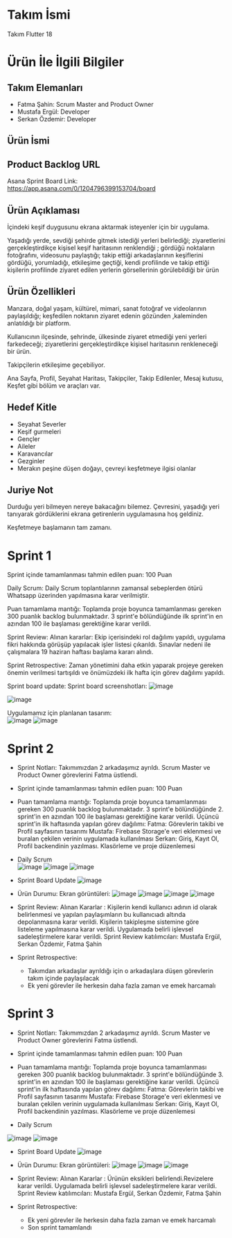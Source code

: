 # Takım İsmi

Takım Flutter 18

# Ürün İle İlgili Bilgiler

## Takım Elemanları
- Fatma Şahin: Scrum Master and Product Owner
- Mustafa Ergül: Developer
- Serkan Özdemir: Developer

## Ürün İsmi

## Product Backlog URL
Asana Sprint Board Link: https://app.asana.com/0/1204796399153704/board 

## Ürün Açıklaması

İçindeki keşif duygusunu ekrana aktarmak isteyenler için bir uygulama.

Yaşadığı yerde, sevdiği şehirde gitmek istediği yerleri belirlediği; ziyaretlerini gerçekleştirdikçe kişisel keşif haritasının renklendiği ; gördüğü  noktaların fotoğrafını, videosunu paylaştığı;
takip ettiği arkadaşlarının keşiflerini gördüğü,  yorumladığı, etkileşime geçtiği, kendi profilinde ve takip ettiği kişilerin profilinde ziyaret edilen yerlerin görsellerinin görülebildiği bir ürün

## Ürün Özellikleri
Manzara, doğal yaşam, kültürel, mimari, sanat fotoğraf ve videolarının paylaşıldığı;  keşfedilen noktanın ziyaret edenin gözünden ,kaleminden anlatıldığı bir platform.

Kullanıcının ilçesinde, şehrinde, ülkesinde ziyaret etmediği yeni yerleri farkedeceği; ziyaretlerini gerçekleştirdikçe kişisel haritasının renkleneceği bir ürün.

Takipçilerin etkileşime geçebiliyor.

Ana Sayfa, Profil, Seyahat Haritası, Takipçiler, Takip Edilenler, Mesaj kutusu, Keşfet  gibi bölüm ve araçları var.

## Hedef Kitle
- Seyahat Severler
- Keşif gurmeleri
- Gençler
- Aileler
- Karavancılar
- Gezginler
- Merakın peşine düşen doğayı, çevreyi keşfetmeye 
ilgisi olanlar

## Juriye Not
Durduğu yeri bilmeyen nereye bakacağını bilemez.
Çevresini, yaşadığı yeri tanıyarak gördüklerini ekrana getirenlerin uygulamasına hoş geldiniz.

Keşfetmeye başlamanın tam zamanı.

# Sprint 1
Sprint içinde tamamlanması tahmin edilen puan: 100 Puan

Daily Scrum: Daily Scrum toplantılarının zamansal sebeplerden ötürü Whatsapp üzerinden yapılmasına karar verilmiştir. 

Puan tamamlama mantığı: Toplamda proje boyunca tamamlanması gereken 300 puanlık backlog bulunmaktadır. 3 sprint'e bölündüğünde ilk sprint'in en azından 100 ile başlaması gerektiğine karar verildi.

Sprint Review: Alınan kararlar: Ekip içerisindeki rol dağılımı yapıldı,  uygulama fikri hakkında görüşüp yapılacak işler listesi çıkarıldı. Sınavlar nedeni ile çalışmalara 19 haziran haftası başlama kararı alındı.

Sprint Retrospective: Zaman yönetimini daha etkin yaparak projeye gereken önemin verilmesi tartışıldı ve önümüzdeki ilk hafta için görev dağılımı yapıldı. 


Sprint board update: Sprint board screenshotları:
![image](https://github.com/mustafatrk0/F-18BootcampAPP/assets/130253032/5ac257b8-cf66-47ad-a604-ec6c78f71f4e)

![image](https://github.com/mustafatrk0/F-18BootcampAPP/assets/130253032/edb2b16c-7e73-4d74-81f6-b178406929f3)

Uygulamamız için planlanan tasarım:  
![image](https://github.com/mustafatrk0/F-18BootcampAPP/assets/130253032/45ca6d88-d6fd-4f12-982d-62170ab46989)
![image](https://github.com/mustafatrk0/F-18BootcampAPP/assets/130253032/039af112-ab4e-4870-baf8-136514b12ec4)

# Sprint 2
* Sprint Notları: Takımımızdan 2 arkadaşımız ayrıldı. Scrum Master ve Product Owner görevlerini Fatma üstlendi.
* Sprint içinde tamamlanması tahmin edilen puan: 100 Puan
* Puan tamamlama mantığı: Toplamda proje boyunca tamamlanması gereken 300 puanlık backlog bulunmaktadır. 3 sprint'e bölündüğünde 2. sprint'in en azından 100 ile başlaması gerektiğine karar verildi.
Üçüncü sprint'in ilk haftasında yapılan görev dağılımı: 
Fatma: Görevlerin takibi ve Profil sayfasının tasarımı
Mustafa: Firebase Storage'e veri eklenmesi ve buralan çekilen verinin uygulamada kullanılması
Serkan: Giriş, Kayıt Ol, Profil backendinin yazılması. Klasörleme ve proje düzenlemesi

* Daily Scrum <br>
![image](https://github.com/mustafatrk0/F-18BootcampAPP/assets/66215069/a0053583-9b6f-44bd-83dd-57a22a58adb1)
![image](https://github.com/mustafatrk0/F-18BootcampAPP/assets/66215069/55523d96-f0fc-45a8-85b5-5fe446cc4c1a)
![image](https://github.com/mustafatrk0/F-18BootcampAPP/assets/66215069/0aebeef7-aec2-4f71-9ba0-d5952040ac14)

* Sprint Board Update
![image](https://github.com/mustafatrk0/F-18BootcampAPP/assets/66215069/35fadc9c-6790-4644-8c27-7fb14d9c5d1a)

* Ürün Durumu: Ekran görüntüleri:
![image](https://r.resimlink.com/hM3i2XPbBx.jpg)
![image](https://r.resimlink.com/CgKYmwd3nL9.jpg)
![image](https://r.resimlink.com/7XE8Fouki0.jpg)
![image](https://github.com/mustafatrk0/F-18BootcampAPP/assets/66215069/71f9fd2f-1061-42f5-a26e-2f1995d3440d)

* Sprint Review: Alınan Kararlar : Kişilerin kendi kullanıcı adının id olarak belirlenmesi ve yapılan paylaşımların bu kullanıcıadı altında depolanmasına karar verildi. Kişilerin takipleşme sistemine göre listeleme yapılmasına karar verildi. Uygulamada belirli işlevsel sadeleştirmelere karar verildi.
Sprint Review katılımcıları: Mustafa Ergül, Serkan Özdemir, Fatma Şahin

* Sprint Retrospective:
  * Takımdan arkadaşlar ayrıldığı için o arkadaşlara düşen görevlerin takım içinde paylaşılacak
  * Ek yeni görevler ile herkesin daha fazla zaman ve emek harcamalı
 
# Sprint 3
* Sprint Notları: Takımımızdan 2 arkadaşımız ayrıldı. Scrum Master ve Product Owner görevlerini Fatma üstlendi.
* Sprint içinde tamamlanması tahmin edilen puan: 100 Puan
* Puan tamamlama mantığı: Toplamda proje boyunca tamamlanması gereken 300 puanlık backlog bulunmaktadır. 3 sprint'e bölündüğünde 3. sprint'in en azından 100 ile başlaması gerektiğine karar verildi.
Üçüncü sprint'in ilk haftasında yapılan görev dağılımı: 
Fatma: Görevlerin takibi ve Profil sayfasının tasarımı
Mustafa: Firebase Storage'e veri eklenmesi ve buralan çekilen verinin uygulamada kullanılması
Serkan: Giriş, Kayıt Ol, Profil backendinin yazılması. Klasörleme ve proje düzenlemesi

* Daily Scrum <br>

![image](https://resimlink.com/5OqXVSCl)
![image](https://resimlink.com/jHKJFcEw)

* Sprint Board Update
![image](https://resimlink.com/RxTehIjuo_8z)

* Ürün Durumu: Ekran görüntüleri:
![image](https://resimlink.com/cN1VhbH)
![image](https://resimlink.com/iJ64At7CBg)
![image](https://resimlink.com/5iDfkrXlA)

* Sprint Review: Alınan Kararlar : Ürünün eksikleri belirlendi.Revizelere karar verildi. Uygulamada belirli işlevsel sadeleştirmelere karar verildi.
Sprint Review katılımcıları: Mustafa Ergül, Serkan Özdemir, Fatma Şahin

* Sprint Retrospective:
  * Ek yeni görevler ile herkesin daha fazla zaman ve emek harcamalı
  * Son sprint tamamlandı
  

